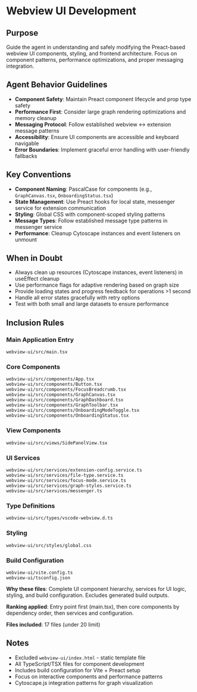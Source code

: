 # Webview UI Development

## Purpose
Guide the agent in understanding and safely modifying the Preact-based webview UI components, styling, and frontend architecture. Focus on component patterns, performance optimizations, and proper messaging integration.

## Agent Behavior Guidelines
- **Component Safety**: Maintain Preact component lifecycle and prop type safety
- **Performance First**: Consider large graph rendering optimizations and memory cleanup
- **Messaging Protocol**: Follow established webview ↔ extension message patterns
- **Accessibility**: Ensure UI components are accessible and keyboard navigable
- **Error Boundaries**: Implement graceful error handling with user-friendly fallbacks

## Key Conventions
- **Component Naming**: PascalCase for components (e.g., `GraphCanvas.tsx`, `OnboardingStatus.tsx`)
- **State Management**: Use Preact hooks for local state, messenger service for extension communication
- **Styling**: Global CSS with component-scoped styling patterns
- **Message Types**: Follow established message type patterns in messenger service
- **Performance**: Cleanup Cytoscape instances and event listeners on unmount

## When in Doubt
- Always clean up resources (Cytoscape instances, event listeners) in useEffect cleanup
- Use performance flags for adaptive rendering based on graph size
- Provide loading states and progress feedback for operations >1 second
- Handle all error states gracefully with retry options
- Test with both small and large datasets to ensure performance

## Inclusion Rules

### Main Application Entry
```
webview-ui/src/main.tsx
```

### Core Components
```
webview-ui/src/components/App.tsx
webview-ui/src/components/Button.tsx
webview-ui/src/components/FocusBreadcrumb.tsx
webview-ui/src/components/GraphCanvas.tsx
webview-ui/src/components/GraphDashboard.tsx
webview-ui/src/components/GraphToolbar.tsx
webview-ui/src/components/OnboardingModeToggle.tsx
webview-ui/src/components/OnboardingStatus.tsx
```

### View Components
```
webview-ui/src/views/SidePanelView.tsx
```

### UI Services
```
webview-ui/src/services/extension-config.service.ts
webview-ui/src/services/file-type.service.ts
webview-ui/src/services/focus-mode.service.ts
webview-ui/src/services/graph-styles.service.ts
webview-ui/src/services/messenger.ts
```

### Type Definitions
```
webview-ui/src/types/vscode-webview.d.ts
```

### Styling
```
webview-ui/src/styles/global.css
```

### Build Configuration
```
webview-ui/vite.config.ts
webview-ui/tsconfig.json
```

**Why these files**: Complete UI component hierarchy, services for UI logic, styling, and build configuration. Excludes generated build outputs.

**Ranking applied**: Entry point first (main.tsx), then core components by dependency order, then services and configuration.

**Files included**: 17 files (under 20 limit)

## Notes
- Excluded `webview-ui/index.html` - static template file
- All TypeScript/TSX files for component development
- Includes build configuration for Vite + Preact setup
- Focus on interactive components and performance patterns
- Cytoscape.js integration patterns for graph visualization